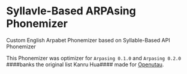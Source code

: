 # Syllavle-Based ARPAsing Phonemizer
Custom English Arpabet Phonemizer based on Syllable-Based API Phonemizer
 
This Phonemizer was optimizer for `Arpasing 0.1.0` and `Arpasing 0.2.0` ####banks the original list Kanru Hua#### made for [Openutau](https://www.openutau.com/).
